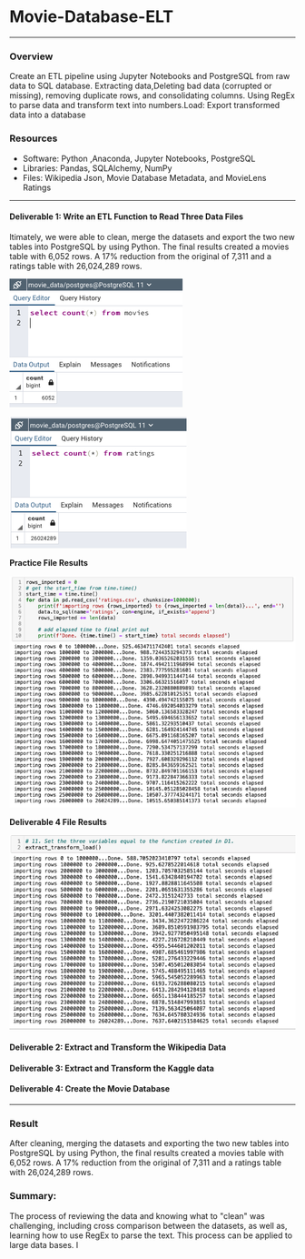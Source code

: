 # Movie-Database-ELT 
---
### Overview
Create an ETL pipeline using Jupyter Notebooks and PostgreSQL from raw data to SQL database.
Extracting data,Deleting bad data (corrupted or missing), removing duplicate rows, and consolidating columns. 
Using RegEx to parse data and transform text into numbers.Load: Export transformed data into a database 
### Resources
* Software: Python ,Anaconda, Jupyter Notebooks, PostgreSQL 
* Libraries: Pandas, SQLAlchemy, NumPy 
* Files: Wikipedia Json, Movie Database Metadata, and MovieLens Ratings
---
#### Deliverable 1: Write an ETL Function to Read Three Data Files

ltimately, we were able to clean, merge the datasets and export the two new tables into PostgreSQL by using Python. The final results created a movies table with 6,052 rows. A 17% reduction from the original of 7,311 and a ratings table with 26,024,289 rows.

![movies_query](https://github.com/Tifarahani/Movie-Database/blob/main/Resources/movies_query.png)

![ratings_query](https://github.com/Tifarahani/Movie-Database/blob/main/Resources/ratings_query.png)

**Practice File Results**

![Rating](https://github.com/Tifarahani/Movie-Database/blob/main/Resources/Images/Rating.png.png)

**Deliverable 4 File Results**

![11](https://github.com/Tifarahani/Movie-Database/blob/main/Resources/Images/11.png.png)
 
#### Deliverable 2: Extract and Transform the Wikipedia Data


#### Deliverable 3: Extract and Transform the Kaggle data


####  Deliverable 4: Create the Movie Database
---
### Result
After cleaning, merging the datasets and exporting the two new tables into PostgreSQL by using Python, the final results created a movies table with 6,052 rows. A 17% reduction from the original of 7,311 and a ratings table with 26,024,289 rows.
### Summary:
The process of reviewing the data and knowing what to "clean" was challenging, including cross comparison between the datasets, as well as, learning how to use RegEx to parse the text. This process can be applied to large data bases. I

